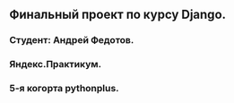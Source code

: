 ## Финальный проект по курсу Django.
### Студент: Андрей Федотов.
### Яндекс.Практикум.
### 5-я когорта pythonplus.

